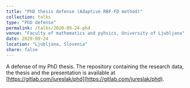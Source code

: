 ```yaml
---
title: "PhD thesis defense (Adaptive RBF-FD method)"
collection: talks
type: "PhD defense"
permalink: /talks/2020-09-24-phd
venue: "Faculty of mathematics and pyhsics, University of Ljubljana"
date: 2020-09-24
location: "Ljubljana, Slovenia"
share: false
---
```


A defense of my PhD thesis. The repository containing the research data, the thesis and the presentation is available at 
[https://gitlab.com/jureslak/phd](https://gitlab.com/jureslak/phd).
